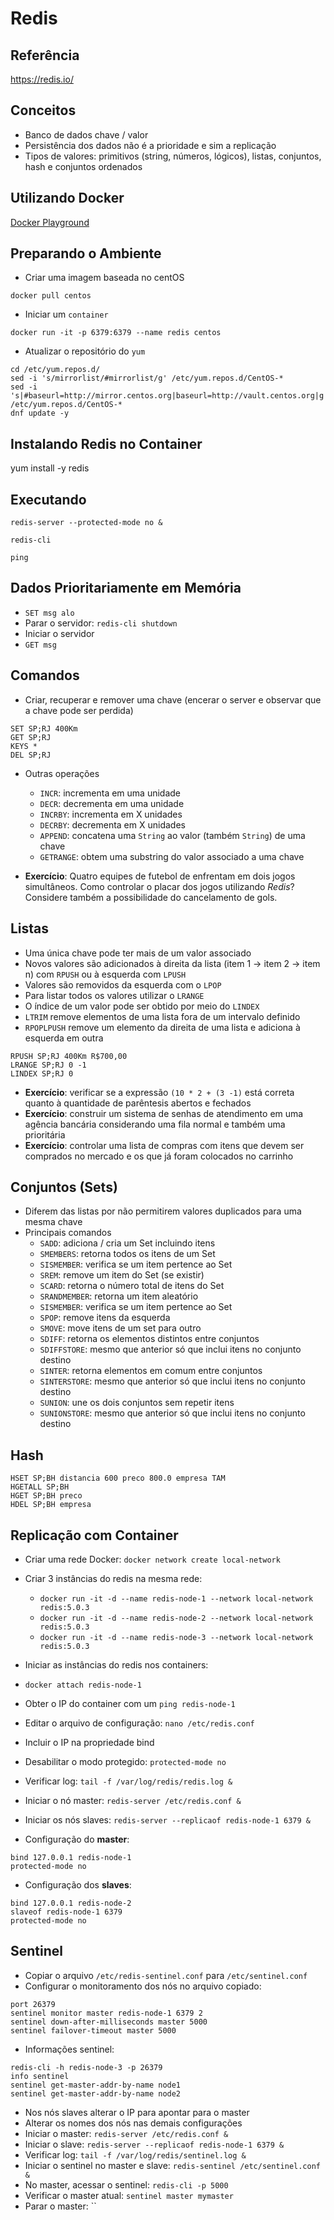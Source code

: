 # Redis

## Referência

https://redis.io/

## Conceitos

- Banco de dados chave / valor
- Persistência dos dados não é a prioridade e sim a replicação
- Tipos de valores: primitivos (string, números, lógicos), listas, conjuntos, hash e conjuntos ordenados

## Utilizando Docker

[Docker Playground](https://labs.play-with-docker.com/)

## Preparando o Ambiente

- Criar uma imagem baseada no centOS

`docker pull centos`

- Iniciar um `container`

`docker run -it -p 6379:6379 --name redis centos`

- Atualizar o repositório do `yum`

```
cd /etc/yum.repos.d/
sed -i 's/mirrorlist/#mirrorlist/g' /etc/yum.repos.d/CentOS-*
sed -i 's|#baseurl=http://mirror.centos.org|baseurl=http://vault.centos.org|g' /etc/yum.repos.d/CentOS-*
dnf update -y
```

## Instalando Redis no Container

yum install -y redis

## Executando

```
redis-server --protected-mode no &

redis-cli

ping
```

## Dados Prioritariamente em Memória

- `SET msg alo`
- Parar o servidor: `redis-cli shutdown`
- Iniciar o servidor
- `GET msg`
  
## Comandos

- Criar, recuperar e remover uma chave (encerar o server e observar que a chave pode ser perdida)
```
SET SP;RJ 400Km
GET SP;RJ
KEYS *
DEL SP;RJ
```
- Outras operações
    - `INCR`: incrementa em uma unidade
    - `DECR`: decrementa em uma unidade
    - `INCRBY`: incrementa em X unidades
    - `DECRBY`: decrementa em X unidades
    - `APPEND`: concatena uma `String` ao valor (também `String`) de uma chave
    - `GETRANGE`: obtem uma substring do valor associado a uma chave

- **Exercício**: Quatro equipes de futebol de enfrentam em dois jogos simultâneos. Como controlar o placar dos jogos utilizando *Redis*? Considere também a possibilidade do cancelamento de gols.

## Listas

- Uma única chave pode ter mais de um valor associado
- Novos valores são adicionados à direita da lista (item 1 -> item 2 -> item n) com `RPUSH` ou à esquerda com `LPUSH`
- Valores são removidos da esquerda com o `LPOP`
- Para listar todos os valores utilizar o `LRANGE`
- O índice de um valor pode ser obtido por meio do `LINDEX`
- `LTRIM` remove elementos de uma lista fora de um intervalo definido
- `RPOPLPUSH` remove um elemento da direita de uma lista e adiciona à esquerda em outra

```
RPUSH SP;RJ 400Km R$700,00
LRANGE SP;RJ 0 -1
LINDEX SP;RJ 0
```
- **Exercício**: verificar se a expressão `(10 * 2 + (3 -1)` está correta quanto à quantidade de parêntesis abertos e fechados
- **Exercício**: construir um sistema de senhas de atendimento em uma agência bancária considerando uma fila normal e também uma prioritária
- **Exercício**: controlar uma lista de compras com itens que devem ser comprados no mercado e os que já foram colocados no carrinho

## Conjuntos (Sets)

- Diferem das listas por não permitirem valores duplicados para uma mesma chave
- Principais comandos
  - `SADD`:  adiciona / cria um Set incluindo itens
  - `SMEMBERS`: retorna todos os itens de um Set
  - `SISMEMBER`: verifica se um item pertence ao Set
  - `SREM`: remove um item do Set (se existir)
  - `SCARD`: retorna o número total de itens do Set
  - `SRANDMEMBER`: retorna um item aleatório
  - `SISMEMBER`: verifica se um item pertence ao Set
  - `SPOP`: remove itens da esquerda
  - `SMOVE`: move itens de um set para outro
  - `SDIFF`: retorna os elementos distintos entre conjuntos
  - `SDIFFSTORE`: mesmo que anterior só que inclui itens no conjunto destino
  - `SINTER`: retorna elementos em comum entre conjuntos
  - `SINTERSTORE`: mesmo que anterior só que inclui itens no conjunto destino
  - `SUNION`: une os dois conjuntos sem repetir itens
  - `SUNIONSTORE`: mesmo que anterior só que inclui itens no conjunto destino

## Hash

```
HSET SP;BH distancia 600 preco 800.0 empresa TAM
HGETALL SP;BH
HGET SP;BH preco
HDEL SP;BH empresa
```

## Replicação com Container

- Criar uma rede Docker: `docker network create local-network`
- Criar 3 instâncias do redis na mesma rede:
  - `docker run -it -d --name redis-node-1 --network local-network redis:5.0.3`
  - `docker run -it -d --name redis-node-2 --network local-network redis:5.0.3`
  - `docker run -it -d --name redis-node-3 --network local-network redis:5.0.3`
- Iniciar as instâncias do redis nos containers:
- `docker attach redis-node-1`
- Obter o IP do container com um `ping redis-node-1`
- Editar o arquivo de configuração: `nano /etc/redis.conf`
- Incluir o IP na propriedade bind
- Desabilitar o modo protegido: `protected-mode no`
- Verificar log: `tail -f /var/log/redis/redis.log &`
- Iniciar o nó master: `redis-server /etc/redis.conf &`
- Iniciar os nós slaves: `redis-server --replicaof redis-node-1 6379 &`

- Configuração do **master**:

```
bind 127.0.0.1 redis-node-1
protected-mode no
```

- Configuração dos **slaves**:

```
bind 127.0.0.1 redis-node-2
slaveof redis-node-1 6379
protected-mode no
```

## Sentinel

- Copiar o arquivo `/etc/redis-sentinel.conf` para `/etc/sentinel.conf`
- Configurar o monitoramento dos nós no arquivo copiado:
```
port 26379
sentinel monitor master redis-node-1 6379 2
sentinel down-after-milliseconds master 5000
sentinel failover-timeout master 5000

```

- Informações sentinel:

```
redis-cli -h redis-node-3 -p 26379
info sentinel
sentinel get-master-addr-by-name node1
sentinel get-master-addr-by-name node2
```

- Nos nós slaves alterar o IP para apontar para o master
- Alterar os nomes dos nós nas demais configurações
- Iniciar o master: `redis-server /etc/redis.conf &`
- Iniciar o slave: `redis-server --replicaof redis-node-1 6379 &`
- Verificar log: `tail -f /var/log/redis/sentinel.log &`
- Iniciar o sentinel no master e slave: `redis-sentinel /etc/sentinel.conf &`
- No master, acessar o sentinel: `redis-cli -p 5000`
- Verificar o master atual: `sentinel master mymaster`
- Parar o master: ``

